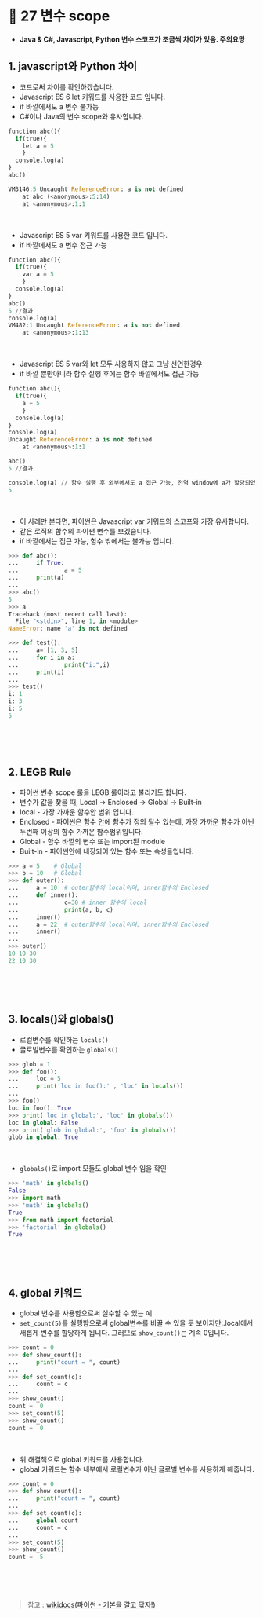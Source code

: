 # 📝 27 변수 scope
* **Java & C#, Javascript, Python 변수 스코프가 조금씩 차이가 있음. 주의요망**

## 1. javascript와 Python 차이
* 코드로써 차이를 확인하겠습니다.
* Javascript ES 6 let 키워드를 사용한 코드 입니다.
* if 바깥에서도 a 변수 불가능
* C#이나 Java의 변수 scope와 유사합니다.
```python
function abc(){
  if(true){
    let a = 5
    }
  console.log(a)
}
abc()

VM3146:5 Uncaught ReferenceError: a is not defined
    at abc (<anonymous>:5:14)
    at <anonymous>:1:1
```
<br/>

* Javascript ES 5 var 키워드를 사용한 코드 입니다.
* if 바깥에서도 a 변수 접근 가능
```python
function abc(){
  if(true){
    var a = 5
    }
  console.log(a)
}
abc()
5 //결과
console.log(a)
VM482:1 Uncaught ReferenceError: a is not defined
    at <anonymous>:1:13
```
<br/>

* Javascript ES 5 var와 let 모두 사용하지 않고 그냥 선언한경우
* if 바깥 뿐만아니라 함수 실행 후에는 함수 바깥에서도 접근 가능
```python
function abc(){
  if(true){
    a = 5
    }
  console.log(a)
}
console.log(a)
Uncaught ReferenceError: a is not defined
    at <anonymous>:1:1

abc()
5 //결과

console.log(a) // 함수 실행 후 외부에서도 a 접근 가능, 전역 window에 a가 할당되었기 때문
5
```
<br/>

* 이 사례만 본다면, 파이썬은 Javascript var 키워드의 스코프와 가장 유사합니다.
* 같은 로직의 함수의 파이썬 변수를 보겠습니다.
* if 바깥에서는 접근 가능, 함수 밖에서는 불가능 입니다.
```python
>>> def abc():
...     if True:
...             a = 5
...     print(a)
... 
>>> abc()
5
>>> a
Traceback (most recent call last):
  File "<stdin>", line 1, in <module>
NameError: name 'a' is not defined
```

```python
>>> def test():
...     a= [1, 3, 5]
...     for i in a:
...             print("i:",i)
...     print(i)
... 
>>> test()
i: 1
i: 3
i: 5
5  
```

<br/><br/><br/>
## 2. LEGB Rule
* 파이썬 변수 scope 룰을 LEGB 룰이라고 불리기도 합니다.
* 변수가 값을 찾을 때, Local -> Enclosed -> Global -> Built-in
* local - 가장 가까운 함수안 범위 입니다.
* Enclosed - 파이썬은 함수 안에 함수가 정의 될수 있는데, 가장 가까운 함수가 아닌 두번째 이상의 함수 가까운 함수범위입니다.
* Global - 함수 바깥의 변수 또는 import된 module
* Built-in - 파이썬안에 내장되어 있는 함수 또는 속성들입니다.
```python
>>> a = 5    # Global
>>> b = 10   # Global
>>> def outer():
...     a = 10  # outer함수의 local이며, inner함수의 Enclosed
...     def inner():
...             c=30 # inner 함수의 local
...             print(a, b, c)
...     inner()
...     a = 22  # outer함수의 local이며, inner함수의 Enclosed
...     inner()
... 
>>> outer()
10 10 30  
22 10 30
```


<br/><br/><br/>
## 3. locals()와 globals()
* 로컬변수를 확인하는 `locals()`
* 글로벌변수를 확인하는 `globals()`
```python
>>> glob = 1
>>> def foo():
...     loc = 5
...     print('loc in foo():' , 'loc' in locals())
... 
>>> foo()
loc in foo(): True
>>> print('loc in global:', 'loc' in globals()) 
loc in global: False
>>> print('glob in global:', 'foo' in globals())
glob in global: True
```
<br/>

* `globals()`로 import 모듈도 global 변수 임을 확인
```python
>>> 'math' in globals()
False
>>> import math
>>> 'math' in globals()
True
>>> from math import factorial
>>> 'factorial' in globals()
True
```


<br/><br/><br/>
## 4. global 키워드
* global 변수를 사용함으로써 실수할 수 있는 예
* `set_count(5)`를 실행함으로써 global변수를 바꿀 수 있을 듯 보이지만..local에서 새롭게 변수를 할당하게 됩니다. 그러므로 `show_count()`는 계속 0입니다.
```python
>>> count = 0
>>> def show_count():
...     print("count = ", count)
... 
>>> def set_count(c):
...     count = c
... 
>>> show_count()
count =  0
>>> set_count(5)
>>> show_count()
count =  0
```
<br/>

* 위 해결책으로 global 키워드를 사용합니다.
* global 키워드는 함수 내부에서 로컬변수가 아닌 글로벌 변수를 사용하게 해줍니다.
```python
>>> count = 0
>>> def show_count():
...     print("count = ", count)
... 
>>> def set_count(c):
...     global count
...     count = c
... 
>>> set_count(5)
>>> show_count()
count =  5
```

<br/><br/><br/>
> 참고 : [wikidocs(파이썬 - 기본을 갈고 닦자!)](https://wikidocs.net/16055)
